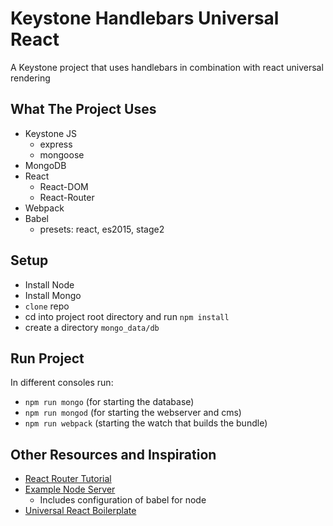 # Keystone Handlebars Universal React
A Keystone project that uses handlebars in combination with react universal rendering

## What The Project Uses

* Keystone JS
  * express
  * mongoose
* MongoDB
* React
  * React-DOM 
  * React-Router
* Webpack
* Babel
  * presets: react, es2015, stage2

## Setup

* Install Node
* Install Mongo
* `clone` repo
* cd into project root directory and run `npm install`
* create a directory `mongo_data/db`

## Run Project

In different consoles run:
* `npm run mongo` (for starting the database)
* `npm run mongod` (for starting the webserver and cms)
* `npm run webpack` (starting the watch that builds the bundle)

## Other Resources and Inspiration

* [React Router Tutorial](https://github.com/reactjs/react-router-tutorial)
* [Example Node Server](https://github.com/babel/example-node-server)
  * Includes configuration of babel for node
* [Universal React Boilerplate](https://github.com/cloverfield-tools/universal-react-boilerplate/)
